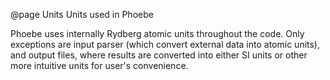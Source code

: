 @page Units Units used in Phoebe

Phoebe uses internally Rydberg atomic units throughout the code. Only exceptions are input parser (which convert external data into atomic units), and output files, where results are converted into either SI units or other more intuitive units for user's convenience.